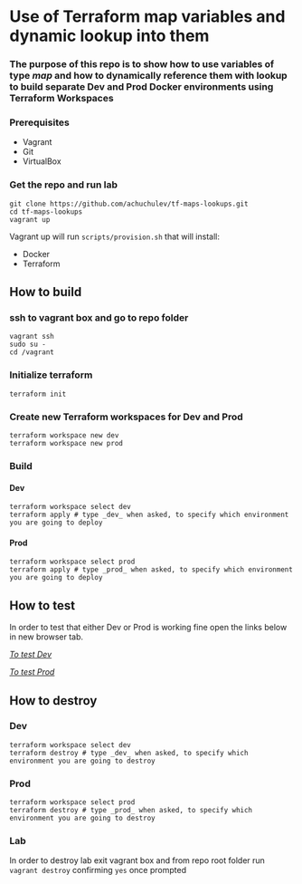 # Use of Terraform map variables and dynamic lookup into them

### The purpose of this repo is to show how to use variables of type _map_ and how to dynamically reference them with lookup to build separate Dev and Prod Docker environments using Terraform Workspaces

### Prerequisites

* Vagrant
* Git
* VirtualBox

### Get the repo and run lab

```
git clone https://github.com/achuchulev/tf-maps-lookups.git
cd tf-maps-lookups
vagrant up
```

Vagrant up will run `scripts/provision.sh` that will install:

- Docker
- Terraform


## How to build

### ssh to vagrant box and go to repo folder

```
vagrant ssh
sudo su -
cd /vagrant
```

### Initialize terraform

`terraform init`

### Create new Terraform workspaces for Dev and Prod

```
terraform workspace new dev
terraform workspace new prod
```

### Build 

#### Dev

```
terraform workspace select dev
terraform apply # type _dev_ when asked, to specify which environment you are going to deploy
```

#### Prod

```
terraform workspace select prod
terraform apply # type _prod_ when asked, to specify which environment you are going to deploy
```

## How to test 

In order to test that either Dev or Prod is working fine open the links below in new browser tab.

[*To test Dev*](http://192.168.0.10:8080)

[*To test Prod*](http://192.168.0.10:80)



## How to destroy

### Dev

```
terraform workspace select dev
terraform destroy # type _dev_ when asked, to specify which environment you are going to destroy
```

### Prod

```
terraform workspace select prod
terraform destroy # type _prod_ when asked, to specify which environment you are going to destroy
```

### Lab

In order to destroy lab exit vagrant box and from repo root folder run `vagrant destroy` confirming `yes` once prompted
